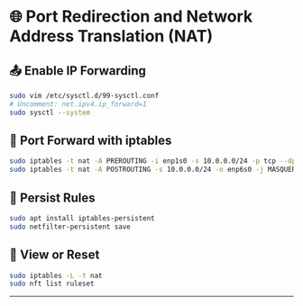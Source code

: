 # 🌐 Port Redirection and Network Address Translation (NAT)

## 📤 Enable IP Forwarding

```bash
sudo vim /etc/sysctl.d/99-sysctl.conf
# Uncomment: net.ipv4.ip_forward=1
sudo sysctl --system
```

## 🎯 Port Forward with iptables

```bash
sudo iptables -t nat -A PREROUTING -i enp1s0 -s 10.0.0.0/24 -p tcp --dport 8080 -j DNAT --to-destination 192.168.0.5:80
sudo iptables -t nat -A POSTROUTING -s 10.0.0.0/24 -o enp6s0 -j MASQUERADE
```

## 💾 Persist Rules

```bash
sudo apt install iptables-persistent
sudo netfilter-persistent save
```

## 🔁 View or Reset

```bash
sudo iptables -L -t nat
sudo nft list ruleset
```

---
